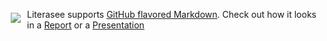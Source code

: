 <a href="https://literasee.github.io"><img src="https://literasee.github.io/public/Literasee_symbol_right_trimmed.svg" align="left" hspace="10" vspace="6"></a>

Literasee supports [GitHub flavored Markdown](https://guides.github.com/features/mastering-markdown/). Check out how it looks in a [Report](https://view.literasee.io/Literasee/Basic_Literasee--Markdown/report) or a [Presentation](https://view.literasee.io/literasee/Basic_Literasee--Markdown/presentation/#/)
